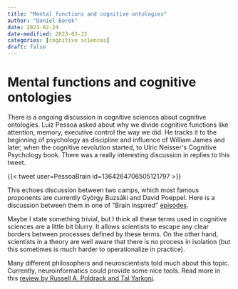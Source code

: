 ```yaml
---
title: "Mental functions and cognitive ontologies"
author: "Daniel Borek"
date: 2021-02-24
date-modified: 2023-03-22
categories: [cognitive sciences]
draft: false
---
```


# Mental functions and cognitive ontologies

There is a ongoing discussion in cognitive sciences about cognitive ontologies. Luiz Pessoa asked about why we divide cognitive functions like attention, memory, executive control the way we did. He tracks it to the beginning of psychology as discipline and influence of  William James and later, when the cognitive revolution started, to  Ulric Neisser's Cognitive Psychology book. There was a really interesting discussion in replies to this tweet.

{{< tweet user=PessoaBrain id=1364264706505121797 >}}


This echoes discussion between two camps, which most famous proponents are currently György Buzsáki and David Poeppel. Here is a discussion between them in one of "Brain inspired"  [episodes](https://braininspired.co/podcast/84/).

Maybe I state something trivial, but I think all these terms used in cognitive sciences are a little bit blurry.
It allows scientists to escape any clear borders between processes defined by these terms. On the other hand, scientists in a theory are well aware that there is no process in isolation (but this sometimes is much harder to operationalize in practice).

Many different philosophers and neuroscientists told much about this topic. Currently, neuroinformatics could provide some nice tools. Read more in this [review by Russell A. Poldrack and Tal Yarkoni](https://www.annualreviews.org/doi/abs/10.1146/annurev-psych-122414-033729).
